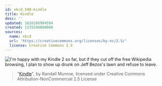 ```yaml
---
id: xkcd.548-kindle
title: Kindle
desc: ''
updated: 1616186984594
created: 1235548800000
sources:
  name: xkcd
  url: 'https://creativecommons.org/licenses/by-nc/2.5/'
  license: Creative Commons 2.5
---
```

![I'm happy with my Kindle 2 so far, but if they cut off the free Wikipedia browsing, I plan to show up drunk on Jeff Bezos's lawn and refuse to leave.](https://imgs.xkcd.com/comics/kindle.png)
> "[Kindle](https://xkcd.com/548/)", by Randall Munroe, licensed under Creative Commons Attribution-NonCommercial 2.5 License
